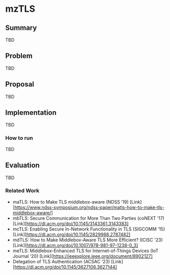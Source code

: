 # mzTLS

## Summary
TBD

## Problem
TBD

## Proposal
TBD

## Implementation
TBD

### How to run
TBD

## Evaluation
TBD

### Related Work
* maTLS: How to Make TLS middlebox-aware (NDSS ‘19) [Link][https://www.ndss-symposium.org/ndss-paper/matls-how-to-make-tls-middlebox-aware/]
* mbTLS: Secure Communication for More Than Two Parties (coNEXT ‘17) [Link][https://dl.acm.org/doi/10.1145/3143361.3143383]
* mcTLS: Enabling Secure In-Network Functionality in TLS (SIGCOMM ‘15) [Link][https://dl.acm.org/doi/10.1145/2829988.2787482]
* mdTLS: How to Make Middlebox-Aware TLS More Efficient? (ICISC '23) [Link][https://dl.acm.org/doi/10.1007/978-981-97-1238-0_3]
* meTLS: Middlebox-Enhanced TLS for Internet-of-Things Devices (IoT Journal ‘20) [Link][https://ieeexplore.ieee.org/document/8902127]
* Delegation of TLS Authentication (ACSAC ‘23) [Link][https://dl.acm.org/doi/10.1145/3627106.3627144]

